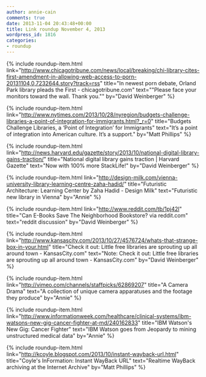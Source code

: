 ```yaml
---
author: annie-cain
comments: true
date: 2013-11-04 20:43:48+00:00
title: Link roundup November 4, 2013
wordpress_id: 1816
categories:
- roundup
---
```


{% include roundup-item.html
  link="http://www.chicagotribune.com/news/local/breaking/chi-library-cites-first-amendment-in-allowing-web-access-to-porn-20131104,0,7232644.story?track=rss"
  title="In newest porn debate, Orland Park library pleads the First - chicagotribune.com"
  text="\"Please face your monitors toward the wall. Thank you.\""
  by="David Weinberger"
%}

{% include roundup-item.html
  link="http://www.nytimes.com/2013/10/28/nyregion/budgets-challenge-libraries-a-point-of-integration-for-immigrants.html?_r=0"
  title="Budgets Challenge Libraries, a ‘Point of Integration’ for Immigrants"
  text="It’s a point of integration into American culture. It’s a support."
  by="Matt Phillips"
%}

{% include roundup-item.html
  link="http://news.harvard.edu/gazette/story/2013/10/national-digital-library-gains-traction/"
  title="National digital library gains traction | Harvard Gazette"
  text="Now with 100% more StackLife!"
  by="David Weinberger"
%}

{% include roundup-item.html
  link="http://design-milk.com/vienna-university-library-learning-centre-zaha-hadid/"
  title="Futuristic Architecture: Learning Center by Zaha Hadid - Design Milk"
  text="Futuristic new library in Vienna"
  by="Annie"
%}

{% include roundup-item.html
  link="http://www.reddit.com/tb/1pj42l"
  title="Can E-Books Save The Neighborhood Bookstore? via reddit.com"
  text="reddit discussion"
  by="David Weinberger"
%}

{% include roundup-item.html
  link="http://www.kansascity.com/2013/10/27/4576724/whats-that-strange-box-in-your.html"
  title="Check it out: Little free libraries are sprouting up all around town - KansasCity.com"
  text="Note: Check it out: Little free libraries are sprouting up all around town - KansasCity.com"
  by="David Weinberger"
%}

{% include roundup-item.html
  link="http://vimeo.com/channels/staffpicks/62869207"
  title="A Camera Drama"
  text="A collection of unique camera apparatuses and the footage they produce"
  by="Annie"
%}

{% include roundup-item.html
  link="http://www.informationweek.com/healthcare/clinical-systems/ibm-watsons-new-gig-cancer-fighter-at-md/240162833"
  title="IBM Watson's New Gig: Cancer Fighter"
  text="IBM Watson goes from Jeopardy to mining unstructured medical data"
  by="Annie"
%}

{% include roundup-item.html
  link="http://kcoyle.blogspot.com/2013/10/instant-wayback-url.html"
  title="Coyle's InFormation: Instant WayBack URL"
  text="Realtime WayBack archiving at the Internet Archive"
  by="Matt Phillips"
%}

